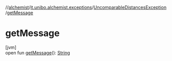 //[alchemist](../../../index.md)/[it.unibo.alchemist.exceptions](../index.md)/[UncomparableDistancesException](index.md)/[getMessage](get-message.md)

# getMessage

[jvm]\
open fun [getMessage](get-message.md)(): [String](https://docs.oracle.com/javase/8/docs/api/java/lang/String.html)
